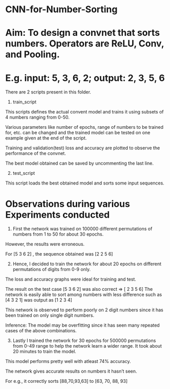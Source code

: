 # CNN-for-Number-Sorting

# Aim: To design a convnet that sorts numbers. Operators are ReLU, Conv, and Pooling.
# E.g. input: 5, 3, 6, 2; output: 2, 3, 5, 6

There are 2 scripts present in this folder.

1) train_script

This scripts defines the actual convent model and trains it using subsets of 4 numbers
ranging from 0-50.

Various parameters like number of epochs, range of numbers to be trained for, etc.
can be changed and the trained model can be tested on one example given at the end of
the script.

Training and validation(test) loss and accuracy are plotted to observe the performance
of the convnet.

The best model obtained can be saved by uncommenting the last line.

2) test_script

This script loads the best obtained model and sorts some input sequences.

# Observations during various Experiments conducted

1) First the network was trained on 100000 different permutations of numbers from 1 to 50
for about 30 epochs.

However, the results were erroneous.

For [5 3 6 2] , the sequence obtained was [2 2 5 6]

2) Hence, I decided to train the network for about 20 epochs on different permutations
of digits from 0-9 only. 

The loss and accuracy graphs were ideal for training and test.

The result on the test case [5 3 6 2] was also correct => [ 2 3 5 6]
The network is easily able to sort among numbers with less difference such as
[4 3 2 1] was output as [1 2 3 4]

This network is observed to perform poorly on 2 digit numbers since it has been trained on 
only single digit numbers.

Inference: The model may be overfitting since it has seen many repeated cases of the above 
combinations.

3) Lastly I trained the network for 30 epochs for 500000 permutations from 0-49 range to help
the network learn a wider range. It took about 20 minutes to train the model.

This model performs pretty well with atleast 74% accuracy.

The network gives accurate results on numbers it hasn’t seen.

For e.g., it correctly sorts [88,70,93,63] to [63, 70, 88, 93]








